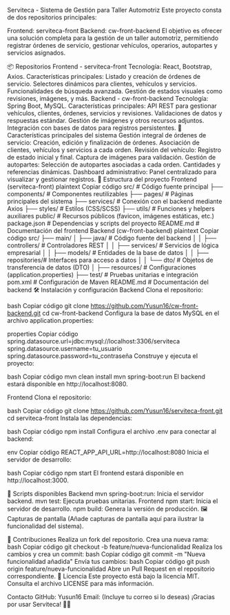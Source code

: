Serviteca - Sistema de Gestión para Taller Automotriz
Este proyecto consta de dos repositorios principales:

Frontend: serviteca-front
Backend: cw-front-backend
El objetivo es ofrecer una solución completa para la gestión de un taller automotriz, permitiendo registrar órdenes de servicio, gestionar vehículos, operarios, autopartes y servicios asignados.

📦 Repositorios
Frontend - serviteca-front
Tecnología: React, Bootstrap, Axios.
Características principales:
Listado y creación de órdenes de servicio.
Selectores dinámicos para clientes, vehículos y servicios.
Funcionalidades de búsqueda avanzada.
Gestión de estados visuales como revisiones, imágenes, y más.
Backend - cw-front-backend
Tecnología: Spring Boot, MySQL.
Características principales:
API REST para gestionar vehículos, clientes, órdenes, servicios y revisiones.
Validaciones de datos y respuestas estándar.
Gestión de imágenes y otros recursos adjuntos.
Integración con bases de datos para registros persistentes.
🚀 Características principales del sistema
Gestión integral de órdenes de servicio:
Creación, edición y finalización de órdenes.
Asociación de clientes, vehículos y servicios a cada orden.
Revisión del vehículo:
Registro de estado inicial y final.
Captura de imágenes para validación.
Gestión de autopartes:
Selección de autopartes asociadas a cada orden.
Cantidades y referencias dinámicas.
Dashboard administrativo:
Panel centralizado para visualizar y gestionar registros.
📂 Estructura del proyecto
Frontend (serviteca-front)
plaintext
Copiar código
src/                 # Código fuente principal
├── components/      # Componentes reutilizables
├── pages/           # Páginas principales del sistema
├── services/        # Conexión con el backend mediante Axios
├── styles/          # Estilos (CSS/SCSS)
├── utils/           # Funciones y helpers auxiliares
public/              # Recursos públicos (favicon, imágenes estáticas, etc.)
package.json         # Dependencias y scripts del proyecto
README.md            # Documentación del frontend
Backend (cw-front-backend)
plaintext
Copiar código
src/
├── main/
│   ├── java/        # Código fuente del backend
│   │   ├── controllers/ # Controladores REST
│   │   ├── services/    # Servicios de lógica empresarial
│   │   ├── models/      # Entidades de la base de datos
│   │   ├── repositories/# Interfaces para acceso a datos
│   │   └── dto/         # Objetos de transferencia de datos (DTO)
│   ├── resources/       # Configuraciones (application.properties)
├── test/               # Pruebas unitarias e integración
pom.xml                 # Configuración de Maven
README.md               # Documentación del backend
🛠️ Instalación y configuración
Backend
Clona el repositorio:

bash
Copiar código
git clone https://github.com/Yusun16/cw-front-backend.git
cd cw-front-backend
Configura la base de datos MySQL en el archivo application.properties:

properties
Copiar código
spring.datasource.url=jdbc:mysql://localhost:3306/serviteca
spring.datasource.username=tu_usuario
spring.datasource.password=tu_contraseña
Construye y ejecuta el proyecto:

bash
Copiar código
mvn clean install
mvn spring-boot:run
El backend estará disponible en http://localhost:8080.

Frontend
Clona el repositorio:

bash
Copiar código
git clone https://github.com/Yusun16/serviteca-front.git
cd serviteca-front
Instala las dependencias:

bash
Copiar código
npm install
Configura el archivo .env para conectar al backend:

env
Copiar código
REACT_APP_API_URL=http://localhost:8080
Inicia el servidor de desarrollo:

bash
Copiar código
npm start
El frontend estará disponible en http://localhost:3000.

📄 Scripts disponibles
Backend
mvn spring-boot:run: Inicia el servidor backend.
mvn test: Ejecuta pruebas unitarias.
Frontend
npm start: Inicia el servidor de desarrollo.
npm build: Genera la versión de producción.
🖼️ Capturas de pantalla
(Añade capturas de pantalla aquí para ilustrar la funcionalidad del sistema).

🤝 Contribuciones
Realiza un fork del repositorio.
Crea una nueva rama:
bash
Copiar código
git checkout -b feature/nueva-funcionalidad
Realiza los cambios y crea un commit:
bash
Copiar código
git commit -m "Nueva funcionalidad añadida"
Envía tus cambios:
bash
Copiar código
git push origin feature/nueva-funcionalidad
Abre un Pull Request en el repositorio correspondiente.
📄 Licencia
Este proyecto está bajo la licencia MIT. Consulta el archivo LICENSE para más información.

Contacto
GitHub: Yusun16
Email: (Incluye tu correo si lo deseas)
¡Gracias por usar Serviteca! 🚗🔧
